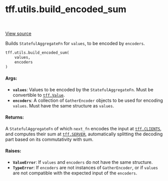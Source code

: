 <div itemscope itemtype="http://developers.google.com/ReferenceObject">
<meta itemprop="name" content="tff.utils.build_encoded_sum" />
<meta itemprop="path" content="Stable" />
</div>

# tff.utils.build_encoded_sum

<table class="tfo-notebook-buttons tfo-api" align="left">
</table>

<a target="_blank" href="http://github.com/tensorflow/federated/tree/master/tensorflow_federated/python/core/utils/encoding_utils.py">View
source</a>

Builds `StatefulAggregateFn` for `values`, to be encoded by `encoders`.

```python
tff.utils.build_encoded_sum(
    values,
    encoders
)
```

<!-- Placeholder for "Used in" -->

#### Args:

*   <b>`values`</b>: Values to be encoded by the `StatefulAggregateFn`. Must be
    convertible to <a href="../../tff/Value.md"><code>tff.Value</code></a>.
*   <b>`encoders`</b>: A collection of `GatherEncoder` objects to be used for
    encoding `values`. Must have the same structure as `values`.

#### Returns:

A `StatefulAggregateFn` of which `next_fn` encodes the input at
<a href="../../tff.md#CLIENTS"><code>tff.CLIENTS</code></a>, and computes their
sum at <a href="../../tff.md#SERVER"><code>tff.SERVER</code></a>, automatically
splitting the decoding part based on its commutativity with sum.

#### Raises:

*   <b>`ValueError`</b>: If `values` and `encoders` do not have the same
    structure.
*   <b>`TypeError`</b>: If `encoders` are not instances of `GatherEncoder`, or
    if `values` are not compatible with the expected input of the `encoders`.
